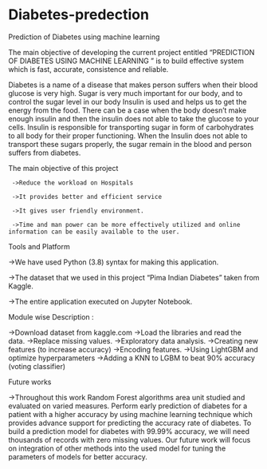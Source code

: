 # Diabetes-predection
Prediction of Diabetes using machine learning


The main objective of developing the current project entitled “PREDICTION OF DIABETES USING MACHINE LEARNING ” is to build effective system which is fast, accurate, consistence and reliable.


Diabetes is a name of a disease that makes person suffers when their blood glucose is very high. Sugar is very much important for our body, and to control the sugar level in our body Insulin is used and helps us to get the energy from the food. There can be a case when the body doesn’t make enough insulin and then the insulin does not able to take the glucose to your cells. Insulin is responsible for transporting sugar in form of carbohydrates to all body for their proper functioning. When the Insulin does not able to transport these sugars properly, the sugar remain in the blood and person suffers from diabetes.




The main objective of this project



     ->Reduce the workload on Hospitals

     ->It provides better and efficient service

     ->It gives user friendly environment.

     ->Time and man power can be more effectively utilized and online information can be easily available to the user.
 
 
 Tools and Platform  
 
   ->We have used Python (3.8)  syntax for making this application.

   ->The dataset that we used in this project  “Pima Indian Diabetes”  taken from Kaggle. 

   ->The entire application  executed on  Jupyter Notebook.
   
   
Module wise Description :


   ->Download dataset from kaggle.com
   ->Load the libraries and read the data.
   ->Replace missing values.
   ->Exploratory data analysis.
   ->Creating new features (to increase accuracy)
   ->Encoding features.
   ->Using LightGBM and optimize hyperparameters
   ->Adding a KNN to LGBM to beat 90% accuracy (voting classifier)


Future works

  ->Throughout this work Random Forest algorithms area unit studied and evaluated on varied measures. Perform early prediction of diabetes for a patient with     a higher accuracy by using machine learning technique which provides advance support for predicting the accuracy rate of diabetes. To build a prediction     model for diabetes with 99.99% accuracy, we will need thousands of records with zero missing values. Our future work will focus on integration of other       methods into the used model for tuning the parameters of models for better accuracy.




